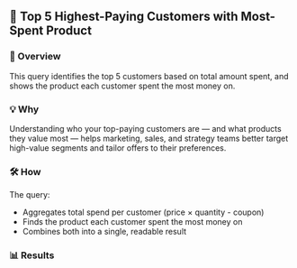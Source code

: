 ## 🎯 Top 5 Highest-Paying Customers with Most-Spent Product

### 📌 Overview
This query identifies the top 5 customers based on total amount spent, and shows the product each customer spent the most money on.

### 💡 Why
Understanding who your top-paying customers are — and what products they value most — helps marketing, sales, and strategy teams better target high-value segments and tailor offers to their preferences.

### 🛠️ How
The query:
- Aggregates total spend per customer (price × quantity - coupon)
- Finds the product each customer spent the most money on
- Combines both into a single, readable result

### 📊 Results



